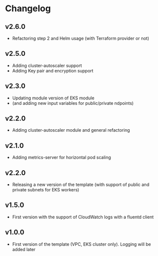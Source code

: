 # Changelog

## v2.6.0

- Refactoring step 2 and Helm usage (with Terraform provider or not)

## v2.5.0

- Adding cluster-autoscaler support
- Adding Key pair and encryption support

## v2.3.0

- Updating module version of EKS module 
- (and adding new input variables for public/private ndpoints)

## v2.2.0

- Adding cluster-autoscaler module and general refactoring

## v2.1.0

- Adding metrics-server for horizontal pod scaling

## v2.2.0

- Releasing a new version of the template (with support of public and private subnets for EKS workers)

## v1.5.0

- First version with the support of CloudWatch logs with a fluentd client

## v1.0.0

- First version of the template (VPC, EKS cluster only). Logging will be added later